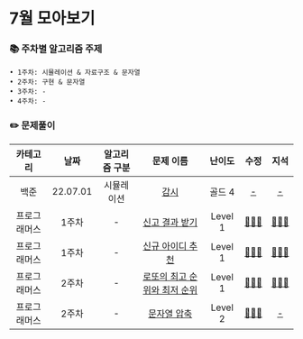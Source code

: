 # 7월 모아보기
### 📚 주차별 알고리즘 주제
    • 1주차: 시뮬레이션 & 자료구조 & 문자열
    • 2주차: 구현 & 문자열
    • 3주차: -
    • 4주차: -

### ✏️ 문제풀이
| 카테고리 | 날짜 | 알고리즘 구분 | 문제 이름 | 난이도 | 수정 | 지석 |  
| :----------: | :----------: | :----------: | :----------: | :----------: | :----------: | :----------: | 
| 백준 | 22.07.01 | 시뮬레이션 | [감시](https://www.acmicpc.net/problem/15683) | 골드 4 | [-]() | [-]() |
| 프로그래머스 | 1주차 | - | [신고 결과 받기](https://programmers.co.kr/learn/courses/30/lessons/92334) | Level 1 | [🙆🏻‍♀️](../수정/Dictionary/Programmers92334.md) | [🙆🏻‍♂️](../지석/Dictionary/Programmers92334.md) |
| 프로그래머스 | 1주차 | - | [신규 아이디 추천](https://programmers.co.kr/learn/courses/30/lessons/72410) | Level 1 | [🙆🏻‍♀️](../수정/String/Programmers72410.md) | [🙆🏻‍♂️](../지석/String/Programmers72410.md) |
| 프로그래머스 | 2주차 | - | [로또의 최고 순위와 최저 순위](https://school.programmers.co.kr/learn/courses/30/lessons/77484) | Level 1 | [🙆🏻‍♀️](../수정/Implementation/Programmers77484.md) | [🙆🏻‍♂️](../지석/Implementation/Programmers77484.md) |
| 프로그래머스 | 2주차 | - | [문자열 압축](https://school.programmers.co.kr/learn/courses/30/lessons/60057) | Level 2 | [🙆🏻‍♀️](../수정/String/Programmers60057.md) | [-](-) |
